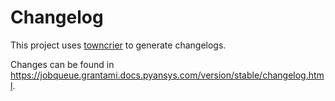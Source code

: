 # Changelog

This project uses [towncrier](https://towncrier.readthedocs.io/) to generate changelogs.

Changes can be found in <https://jobqueue.grantami.docs.pyansys.com/version/stable/changelog.html>.
